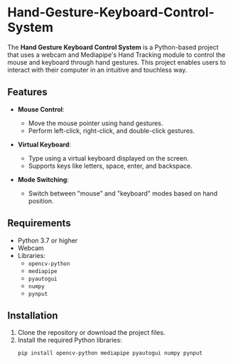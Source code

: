 # Hand-Gesture-Keyboard-Control-System


The **Hand Gesture Keyboard Control System** is a Python-based project that uses a webcam and Mediapipe's Hand Tracking module to control the mouse and keyboard through hand gestures. This project enables users to interact with their computer in an intuitive and touchless way.

## Features

- **Mouse Control**:
  - Move the mouse pointer using hand gestures.
  - Perform left-click, right-click, and double-click gestures.

- **Virtual Keyboard**:
  - Type using a virtual keyboard displayed on the screen.
  - Supports keys like letters, space, enter, and backspace.

- **Mode Switching**:
  - Switch between "mouse" and "keyboard" modes based on hand position.

## Requirements

- Python 3.7 or higher
- Webcam
- Libraries:
  - `opencv-python`
  - `mediapipe`
  - `pyautogui`
  - `numpy`
  - `pynput`

## Installation

1. Clone the repository or download the project files.
2. Install the required Python libraries:
   ```bash
   pip install opencv-python mediapipe pyautogui numpy pynput

